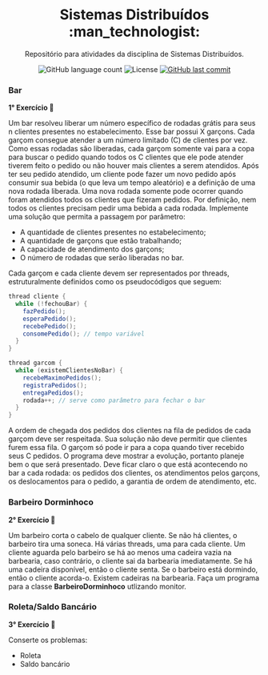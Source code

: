 <h1 align="center">
  Sistemas Distribuídos :man_technologist:
</h1>

<p align="center">Repositório para atividades da disciplina de Sistemas Distribuídos.</a>
</p>

<p align="center">
  
  <img alt="GitHub language count" src="https://img.shields.io/github/languages/count/dpalmas/sd?color=0000FF">

  <img alt="License" src="https://img.shields.io/github/license/dpalmas/sd?color=0000FF&logo=MIT">
  
  <a href="https://github.com/dpalmas/sd/commits/master">
    <img alt="GitHub last commit" src="https://img.shields.io/github/last-commit/dpalmas/sd?color=0000FF">
  </a>
</p>

### Bar

**1° Exercício :pencil:**

Um bar resolveu liberar um número específico de rodadas grátis para seus n clientes presentes no
estabelecimento. Esse bar possui X garçons. Cada garçom consegue atender a um número limitado (C) de
clientes por vez. Como essas rodadas são liberadas, cada garçom somente vai para a copa para buscar o
pedido quando todos os C clientes que ele pode atender tiverem feito o pedido ou não houver mais clientes a serem atendidos. Após ter seu pedido atendido, um cliente pode fazer um novo pedido após consumir sua bebida (o que leva um tempo aleatório) e a definição de uma nova rodada liberada. Uma nova rodada somente pode ocorrer quando foram atendidos todos os clientes que fizeram pedidos. Por definição, nem todos os clientes precisam pedir uma bebida a cada rodada. Implemente uma solução que permita a passagem por parâmetro:

- A quantidade de clientes presentes no estabelecimento;
- A quantidade de garçons que estão trabalhando;
- A capacidade de atendimento dos garçons;
- O número de rodadas que serão liberadas no bar.

Cada garçom e cada cliente devem ser representados por threads, estruturalmente definidos como os
pseudocódigos que seguem:

``` java
thread cliente {
  while (!fechouBar) {
    fazPedido();
    esperaPedido();
    recebePedido();
    consomePedido(); // tempo variável
  }
}

thread garcom {
  while (existemClientesNoBar) {
    recebeMaximoPedidos();
    registraPedidos();
    entregaPedidos();
    rodada++; // serve como parâmetro para fechar o bar
  }
}
``` 

A ordem de chegada dos pedidos dos clientes na fila de pedidos de cada garçom deve ser respeitada. Sua
solução não deve permitir que clientes furem essa fila. O garçom só pode ir para a copa quando tiver
recebido seus C pedidos. O programa deve mostrar a evolução, portanto planeje bem o que será presentado. Deve ficar claro o que está acontecendo no bar a cada rodada: os pedidos dos clientes, os atendimentos pelos garçons, os deslocamentos para o pedido, a garantia de ordem de atendimento, etc.


### Barbeiro Dorminhoco

**2° Exercício :pencil:**

Um barbeiro corta o cabelo de qualquer cliente. Se não há clientes, o barbeiro tira uma soneca. Há várias threads, uma para cada cliente. Um cliente aguarda pelo barbeiro se há ao menos uma cadeira vazia na barbearia, caso contrário, o cliente sai da barbearia imediatamente. Se há uma cadeira disponível, então o cliente senta. Se o barbeiro está dormindo, então o cliente acorda-o. Existem <n> cadeiras na barbearia. Faça um programa para a classe **BarbeiroDorminhoco** utlizando monitor.

### Roleta/Saldo Bancário

**3° Exercício :pencil:**

Conserte os problemas:

- Roleta
- Saldo bancário
